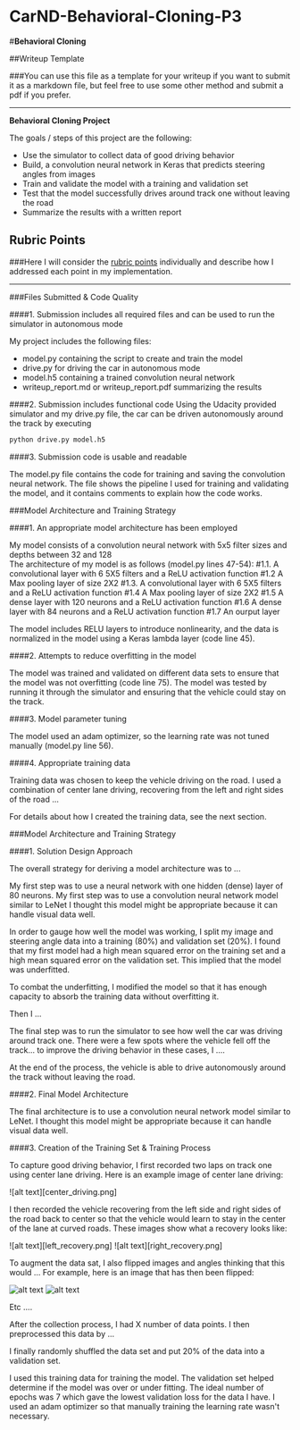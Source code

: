 # CarND-Behavioral-Cloning-P3
#**Behavioral Cloning** 

##Writeup Template

###You can use this file as a template for your writeup if you want to submit it as a markdown file, but feel free to use some other method and submit a pdf if you prefer.

---

**Behavioral Cloning Project**

The goals / steps of this project are the following:
* Use the simulator to collect data of good driving behavior
* Build, a convolution neural network in Keras that predicts steering angles from images
* Train and validate the model with a training and validation set
* Test that the model successfully drives around track one without leaving the road
* Summarize the results with a written report


[//]: # (Image References)

[image1]: ./examples/placeholder.png "Model Visualization"
[image2]: ./examples/placeholder.png "Grayscaling"
[image3]: ./examples/placeholder_small.png "Recovery Image"
[image4]: ./examples/placeholder_small.png "Recovery Image"
[image5]: ./examples/placeholder_small.png "Recovery Image"
[image6]: ./examples/placeholder_small.png "Normal Image"
[image7]: ./examples/placeholder_small.png "Flipped Image"

## Rubric Points
###Here I will consider the [rubric points](https://review.udacity.com/#!/rubrics/432/view) individually and describe how I addressed each point in my implementation.  

---
###Files Submitted & Code Quality

####1. Submission includes all required files and can be used to run the simulator in autonomous mode

My project includes the following files:
* model.py containing the script to create and train the model
* drive.py for driving the car in autonomous mode
* model.h5 containing a trained convolution neural network 
* writeup_report.md or writeup_report.pdf summarizing the results

####2. Submission includes functional code
Using the Udacity provided simulator and my drive.py file, the car can be driven autonomously around the track by executing 
```sh
python drive.py model.h5
```

####3. Submission code is usable and readable

The model.py file contains the code for training and saving the convolution neural network. The file shows the pipeline I used for training and validating the model, and it contains comments to explain how the code works.

###Model Architecture and Training Strategy

####1. An appropriate model architecture has been employed

My model consists of a convolution neural network with 5x5 filter sizes and depths between 32 and 128  
The architecture of my model is as follows (model.py lines 47-54):
#1.1. A convolutional layer with 6 5X5 filters and a ReLU activation function
#1.2  A Max pooling layer of size 2X2
#1.3. A convolutional layer with 6 5X5 filters and a ReLU activation function
#1.4  A Max pooling layer of size 2X2
#1.5  A dense layer with 120 neurons and a ReLU activation function
#1.6  A dense layer with 84 neurons and a ReLU activation function
#1.7  An ourput layer

The model includes RELU layers to introduce nonlinearity, and the data is normalized in the model using a Keras lambda layer (code line 45). 

####2. Attempts to reduce overfitting in the model

The model was trained and validated on different data sets to ensure that the model was not overfitting (code line 75). The model was tested by running it through the simulator and ensuring that the vehicle could stay on the track.

####3. Model parameter tuning

The model used an adam optimizer, so the learning rate was not tuned manually (model.py line 56).

####4. Appropriate training data

Training data was chosen to keep the vehicle driving on the road. I used a combination of center lane driving, recovering from the left and right sides of the road ... 

For details about how I created the training data, see the next section. 

###Model Architecture and Training Strategy

####1. Solution Design Approach

The overall strategy for deriving a model architecture was to ...

My first step was to use a neural network with one hidden (dense) layer of 80 neurons. 
My first step was to use a convolution neural network model similar to LeNet I thought this model might be appropriate because it can handle visual data well.

In order to gauge how well the model was working, I split my image and steering angle data into a training (80%) and validation set (20%). I found that my first model had a high mean squared error on the training set and a high mean squared error on the validation set. This implied that the model was underfitted. 

To combat the underfitting, I modified the model so that it has enough capacity to absorb the training data without overfitting it.

Then I ... 

The final step was to run the simulator to see how well the car was driving around track one. There were a few spots where the vehicle fell off the track... to improve the driving behavior in these cases, I ....

At the end of the process, the vehicle is able to drive autonomously around the track without leaving the road.

####2. Final Model Architecture

The final architecture is to use a convolution neural network model similar to LeNet. I thought this model might be appropriate because it can handle visual data well.


####3. Creation of the Training Set & Training Process

To capture good driving behavior, I first recorded two laps on track one using center lane driving. Here is an example image of center lane driving:

![alt text][center_driving.png]

I then recorded the vehicle recovering from the left side and right sides of the road back to center so that the vehicle would learn to stay in the center of the lane at curved roads. These images show what a recovery looks like:

![alt text][left_recovery.png]
![alt text][right_recovery.png]


To augment the data sat, I also flipped images and angles thinking that this would ... For example, here is an image that has then been flipped:

![alt text][image6]
![alt text][image7]

Etc ....

After the collection process, I had X number of data points. I then preprocessed this data by ...


I finally randomly shuffled the data set and put 20% of the data into a validation set. 

I used this training data for training the model. The validation set helped determine if the model was over or under fitting. The ideal number of epochs was 7 which gave the lowest validation loss for the data I have. I used an adam optimizer so that manually training the learning rate wasn't necessary.
